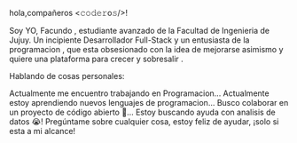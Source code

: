hola,compañeros <𝚌𝚘𝚍𝚎𝚛o𝚜/>! 

Soy YO,  Facundo , estudiante avanzado de la Facultad de Ingenieria de Jujuy.
Un incipiente Desarrollador Full-Stack  y un entusiasta de la programacion  ,
que esta obsesionado con la idea de mejorarse asimismo y quiere una plataforma para crecer y sobresalir  .
 



 Hablando de cosas personales:

 Actualmente me encuentro trabajando en Programacion...
 Actualmente estoy aprendiendo nuevos lenguajes de programacion...
 Busco colaborar en un proyecto de código abierto 🤝...
 Estoy buscando ayuda con analisis de datos 😭!
  Pregúntame sobre cualquier cosa, estoy feliz de ayudar, ¡solo si esta a mi alcance!
 
